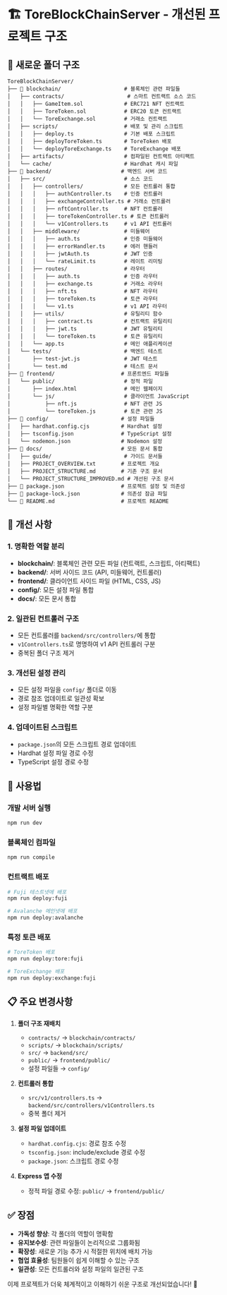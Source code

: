 # 🏗️ ToreBlockChainServer - 개선된 프로젝트 구조

## 📁 새로운 폴더 구조

```
ToreBlockChainServer/
├── 📁 blockchain/                    # 블록체인 관련 파일들
│   ├── contracts/                    # 스마트 컨트랙트 소스 코드
│   │   ├── GameItem.sol             # ERC721 NFT 컨트랙트
│   │   ├── ToreToken.sol            # ERC20 토큰 컨트랙트
│   │   └── ToreExchange.sol         # 거래소 컨트랙트
│   ├── scripts/                     # 배포 및 관리 스크립트
│   │   ├── deploy.ts                # 기본 배포 스크립트
│   │   ├── deployToreToken.ts       # ToreToken 배포
│   │   └── deployToreExchange.ts    # ToreExchange 배포
│   ├── artifacts/                   # 컴파일된 컨트랙트 아티팩트
│   └── cache/                       # Hardhat 캐시 파일
├── 📁 backend/                      # 백엔드 서버 코드
│   ├── src/                         # 소스 코드
│   │   ├── controllers/             # 모든 컨트롤러 통합
│   │   │   ├── authController.ts    # 인증 컨트롤러
│   │   │   ├── exchangeController.ts # 거래소 컨트롤러
│   │   │   ├── nftController.ts     # NFT 컨트롤러
│   │   │   ├── toreTokenController.ts # 토큰 컨트롤러
│   │   │   └── v1Controllers.ts     # v1 API 컨트롤러
│   │   ├── middleware/              # 미들웨어
│   │   │   ├── auth.ts              # 인증 미들웨어
│   │   │   ├── errorHandler.ts      # 에러 핸들러
│   │   │   ├── jwtAuth.ts           # JWT 인증
│   │   │   └── rateLimit.ts         # 레이트 리미팅
│   │   ├── routes/                  # 라우터
│   │   │   ├── auth.ts              # 인증 라우터
│   │   │   ├── exchange.ts          # 거래소 라우터
│   │   │   ├── nft.ts               # NFT 라우터
│   │   │   ├── toreToken.ts         # 토큰 라우터
│   │   │   └── v1.ts                # v1 API 라우터
│   │   ├── utils/                   # 유틸리티 함수
│   │   │   ├── contract.ts          # 컨트랙트 유틸리티
│   │   │   ├── jwt.ts               # JWT 유틸리티
│   │   │   └── toreToken.ts         # 토큰 유틸리티
│   │   └── app.ts                   # 메인 애플리케이션
│   └── tests/                       # 백엔드 테스트
│       ├── test-jwt.js              # JWT 테스트
│       └── test.md                  # 테스트 문서
├── 📁 frontend/                     # 프론트엔드 파일들
│   └── public/                      # 정적 파일
│       ├── index.html               # 메인 웹페이지
│       └── js/                      # 클라이언트 JavaScript
│           ├── nft.js               # NFT 관련 JS
│           └── toreToken.js         # 토큰 관련 JS
├── 📁 config/                       # 설정 파일들
│   ├── hardhat.config.cjs          # Hardhat 설정
│   ├── tsconfig.json               # TypeScript 설정
│   └── nodemon.json                # Nodemon 설정
├── 📁 docs/                         # 모든 문서 통합
│   ├── guide/                       # 가이드 문서들
│   ├── PROJECT_OVERVIEW.txt        # 프로젝트 개요
│   ├── PROJECT_STRUCTURE.md        # 기존 구조 문서
│   └── PROJECT_STRUCTURE_IMPROVED.md # 개선된 구조 문서
├── 📄 package.json                  # 프로젝트 설정 및 의존성
├── 📄 package-lock.json             # 의존성 잠금 파일
└── 📄 README.md                     # 프로젝트 README
```

## 🎯 개선 사항

### 1. **명확한 역할 분리**
- **blockchain/**: 블록체인 관련 모든 파일 (컨트랙트, 스크립트, 아티팩트)
- **backend/**: 서버 사이드 코드 (API, 미들웨어, 컨트롤러)
- **frontend/**: 클라이언트 사이드 파일 (HTML, CSS, JS)
- **config/**: 모든 설정 파일 통합
- **docs/**: 모든 문서 통합

### 2. **일관된 컨트롤러 구조**
- 모든 컨트롤러를 `backend/src/controllers/`에 통합
- `v1Controllers.ts`로 명명하여 v1 API 컨트롤러 구분
- 중복된 폴더 구조 제거

### 3. **개선된 설정 관리**
- 모든 설정 파일을 `config/` 폴더로 이동
- 경로 참조 업데이트로 일관성 확보
- 설정 파일별 명확한 역할 구분

### 4. **업데이트된 스크립트**
- `package.json`의 모든 스크립트 경로 업데이트
- Hardhat 설정 파일 경로 수정
- TypeScript 설정 경로 수정

## 🚀 사용법

### 개발 서버 실행
```bash
npm run dev
```

### 블록체인 컴파일
```bash
npm run compile
```

### 컨트랙트 배포
```bash
# Fuji 테스트넷에 배포
npm run deploy:fuji

# Avalanche 메인넷에 배포
npm run deploy:avalanche
```

### 특정 토큰 배포
```bash
# ToreToken 배포
npm run deploy:tore:fuji

# ToreExchange 배포
npm run deploy:exchange:fuji
```

## 📋 주요 변경사항

1. **폴더 구조 재배치**
   - `contracts/` → `blockchain/contracts/`
   - `scripts/` → `blockchain/scripts/`
   - `src/` → `backend/src/`
   - `public/` → `frontend/public/`
   - 설정 파일들 → `config/`

2. **컨트롤러 통합**
   - `src/v1/controllers.ts` → `backend/src/controllers/v1Controllers.ts`
   - 중복 폴더 제거

3. **설정 파일 업데이트**
   - `hardhat.config.cjs`: 경로 참조 수정
   - `tsconfig.json`: include/exclude 경로 수정
   - `package.json`: 스크립트 경로 수정

4. **Express 앱 수정**
   - 정적 파일 경로 수정: `public/` → `frontend/public/`

## ✅ 장점

- **가독성 향상**: 각 폴더의 역할이 명확함
- **유지보수성**: 관련 파일들이 논리적으로 그룹화됨
- **확장성**: 새로운 기능 추가 시 적절한 위치에 배치 가능
- **협업 효율성**: 팀원들이 쉽게 이해할 수 있는 구조
- **일관성**: 모든 컨트롤러와 설정 파일의 일관된 구조

이제 프로젝트가 더욱 체계적이고 이해하기 쉬운 구조로 개선되었습니다! 🎉
